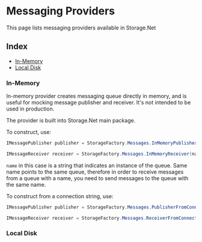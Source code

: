 # Messaging Providers

This page lists messaging providers available in Storage.Net

## Index

- [In-Memory](#inmemory)
- [Local Disk](#local-disk)

### In-Memory

In-memory provider creates messaging queue directly in memory, and is useful for mocking message publisher and receiver. It's not intended to be used in production.

The provider is built into Storage.Net main package.

To construct, use:

```csharp
IMessagePublisher publisher = StorageFactory.Messages.InMemoryPublisher(name);

IMessageReceiver receiver = StorageFactory.Messages.InMemoryReceiver(name);
```

`name` in this case is a string that indicates an instance of the queue. Same name points to the same queue, therefore in order to receive messages from a queue with a name, you need to send messages to the queue with the same name.

To construct from a connection string, use:

```csharp
IMessagePublisher publisher = StorageFactory.Messages.PublisherFromConnectionString("inmemory://name=the_name");

IMessageReceiver receiver = StorageFactory.Messages.ReceiverFromConnectionString("inmemory://name=the_name");
```

### Local Disk


